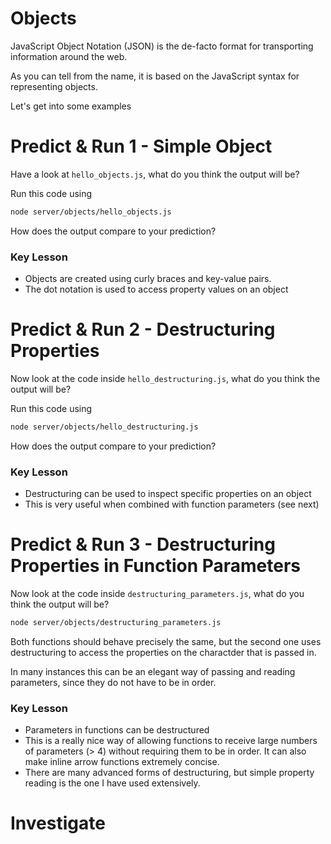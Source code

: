# Objects

JavaScript Object Notation (JSON) is the de-facto format for transporting information around the web.

As you can tell from the name, it is based on the JavaScript syntax for representing objects.

Let's get into some examples

# Predict & Run 1 - Simple Object

Have a look at `hello_objects.js`, what do you think the output will be?

Run this code using

```bash
node server/objects/hello_objects.js
```

How does the output compare to your prediction?

### Key Lesson

- Objects are created using curly braces and key-value pairs.
- The dot notation is used to access property values on an object

# Predict & Run 2 - Destructuring Properties

Now look at the code inside `hello_destructuring.js`, what do you think the output will be?

Run this code using

```bash
node server/objects/hello_destructuring.js
```

How does the output compare to your prediction?

### Key Lesson

- Destructuring can be used to inspect specific properties on an object
- This is very useful when combined with function parameters (see next)

# Predict & Run 3 - Destructuring Properties in Function Parameters

Now look at the code inside `destructuring_parameters.js`, what do you think the output will be?

```bash
node server/objects/destructuring_parameters.js
```

Both functions should behave precisely the same, but the second one uses destructuring to access
the properties on the charactder that is passed in.

In many instances this can be an elegant way of passing and reading parameters, since they do not have to be in order.

### Key Lesson

- Parameters in functions can be destructured
- This is a really nice way of allowing functions to receive large numbers of parameters (> 4) without requiring them to be in order. It can also make inline arrow functions extremely concise.
- There are many advanced forms of destructuring, but simple property reading is the one I have used extensively.

# Investigate
